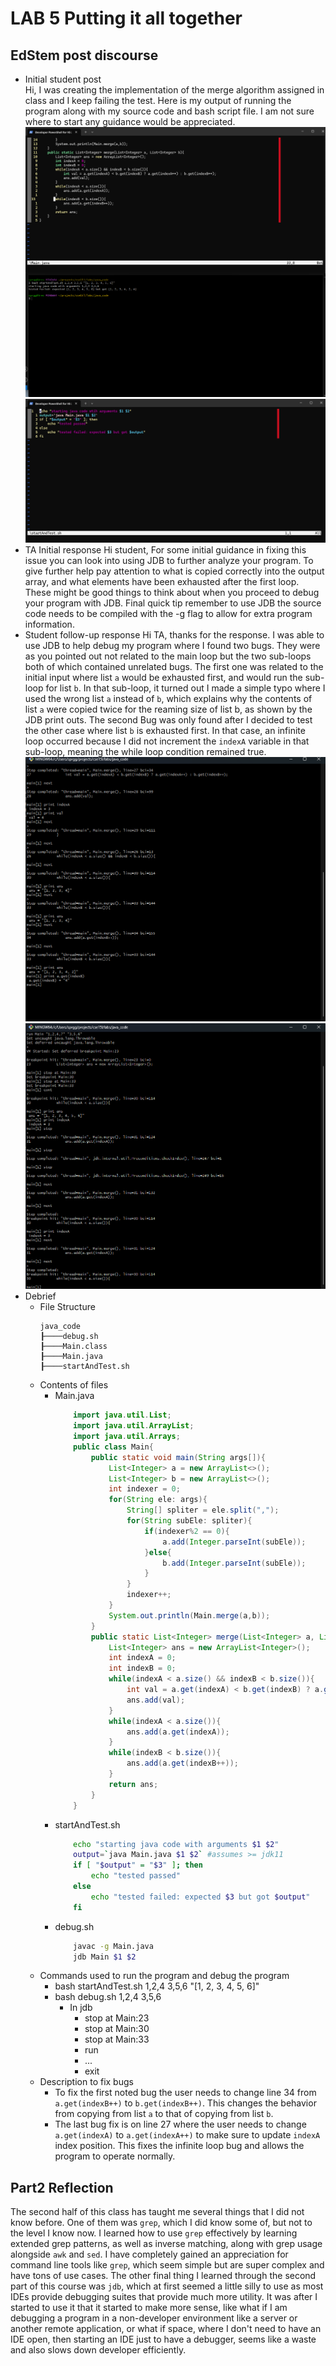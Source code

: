 # LAB 5 Putting it all together 
## EdStem post discourse
* Initial student post \
    Hi, I was creating the implementation of the merge algorithm assigned in class and I keep failing the test. Here is my output of running the program along with my source code and bash script file. I am not sure where to start any guidance would be appreciated.
    ![output and source](./images/step1/sourceOutput.png)
    ![scriptFile](./images/step1/ScriptScreenShot.png)
* TA Initial response
    Hi student, For some initial guidance in fixing this issue you can look into using JDB to further analyze your program. To give further help pay attention to what is copied correctly into the output array, and what elements have been exhausted after the first loop. These might be good things to think about when you proceed to debug your program with JDB. Final quick tip remember to use JDB the source code needs to be compiled with the -g flag to allow for extra program information.
* Student follow-up response
    Hi TA, thanks for the response. I was able to use JDB to help debug my program where I found two bugs. They were as you pointed out not related to the main loop but the two sub-loops both of which contained unrelated bugs. The first one was related to the initial input where list `a` would be exhausted first, and would run the sub-loop for list `b`. In that sub-loop, it turned out I made a simple typo where I used the wrong list `a` instead of `b`, which explains why the contents of list `a` were copied twice for the reaming size of list b, as shown by the JDB print outs. The second Bug was only found after I decided to test the other case where list `b` is exhausted first. In that case, an infinite loop occurred because I did not increment the `indexA` variable in that sub-loop, meaning the while loop condition remained true.
    ![outputBug1](./images/step2/Bug1.png)
    ![outputBug2](./images/step2/Bug2.png)
* Debrief
    * File Structure
        ```
        java_code
        ┠────debug.sh
        ┠────Main.class
        ┠────Main.java
        ┠────startAndTest.sh
        ````
    * Contents of files
        * Main.java
            ```java
                import java.util.List;
                import java.util.ArrayList;
                import java.util.Arrays;
                public class Main{
                    public static void main(String args[]){ 
                        List<Integer> a = new ArrayList<>();
                        List<Integer> b = new ArrayList<>();
                        int indexer = 0;
                        for(String ele: args){
                            String[] spliter = ele.split(",");
                            for(String subEle: spliter){
                                if(indexer%2 == 0){
                                    a.add(Integer.parseInt(subEle));
                                }else{
                                    b.add(Integer.parseInt(subEle));
                                }
                            }
                            indexer++;
                        }
                        System.out.println(Main.merge(a,b));
                    }
                    public static List<Integer> merge(List<Integer> a, List<Integer> b){
                        List<Integer> ans = new ArrayList<Integer>();
                        int indexA = 0;
                        int indexB = 0;
                        while(indexA < a.size() && indexB < b.size()){
                            int val = a.get(indexA) < b.get(indexB) ? a.get(indexA++) : b.get(indexB++);
                            ans.add(val);
                        }
                        while(indexA < a.size()){
                            ans.add(a.get(indexA));
                        }
                        while(indexB < b.size()){
                            ans.add(a.get(indexB++));
                        }
                        return ans;
                    }
                }
            ```
        * startAndTest.sh
            ```bash
                echo "starting java code with arguments $1 $2"
                output=`java Main.java $1 $2` #assumes >= jdk11
                if [ "$output" = "$3" ]; then
                    echo "tested passed"
                else
                    echo "tested failed: expected $3 but got $output"
                fi
            ```
        * debug.sh
            ```bash 
                javac -g Main.java
                jdb Main $1 $2
            ```
    * Commands used to run the program and debug the program
        * bash startAndTest.sh 1,2,4 3,5,6 "[1, 2, 3, 4, 5, 6]"
        * bash debug.sh 1,2,4 3,5,6
            * In jdb
                * stop at Main:23
                * stop at Main:30
                * stop at Main:33
                * run
                * ...
                * exit
    * Description to fix bugs
        * To fix the first noted bug the user needs to change line 34 from `a.get(indexB++)` to `b.get(indexB++)`. This changes the behavior from copying from list `a` to that of copying from list `b`.
        * The last bug fix is on line 27 where the user needs to change `a.get(indexA)` to `a.get(indexA++)` to make sure to update `indexA` index position. This fixes the infinite loop bug and allows the program to operate normally.


## Part2 Reflection
The second half of this class has taught me several things that I did not know before. One of them was `grep`, which I did know some of, but not to the level I know now. I learned how to use `grep` effectively by learning extended grep patterns, as well as inverse matching, along with grep usage alongside `awk` and `sed`. I have completely gained an appreciation for command line tools like `grep`, which seem simple but are super complex and have tons of use cases. The other final thing I learned through the second part of this course was `jdb`, which at first seemed a little silly to use as most IDEs provide debugging suites that provide much more utility. It was after I started to use it that it started to make more sense, like what if I am debugging a program in a non-developer environment like a server or another remote application, or what if space, where I don't need to have an IDE open, then starting an IDE just to have a debugger, seems like a waste and also slows down developer efficiently.
